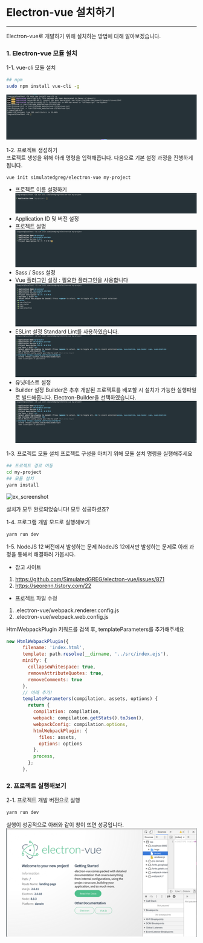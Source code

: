 # Electron-vue 설치하기
* * *
Electron-vue로 개발하기 위해 설치하는 방법에 대해 알아보겠습니다. 

### 1. Electron-vue 모듈 설치
1-1. vue-cli 모듈 설치
``` bash
## npm
sudo npm install vue-cli -g
```
![ex_screenshot](./assets//vue-cli-install.png)

1-2. 프로젝트 생성하기   
프로젝트 생성을 위해 아래 명령을 입력해줍니다. 다음으로 기본 설정 과정을 진행하게 됩니다.
``` bash
vue init simulatedgreg/electron-vue my-project
```
- 프로젝트 이름 설정하기
![ex_screenshot](./assets//new-project-name.png)
- Application ID 및 버전 설정
- 프로젝트 설명
![ex_screenshot](./assets//new-project-description.png)
- Sass / Scss 설정
- Vue 플러그인 설정 : 필요한 플러그인을 사용합니다
![ex_screenshot](./assets//new-project-vue-plugin.png)
- ESLint 설정
Standard Lint를 사용하였습니다. 
![ex_screenshot](./assets//new-project-eslint.png)
- 유닛테스트 설정
- Builder 설정
Builder은 추후 개발된 프로젝트를 배포할 시 설치가 가능한 실행파일로 빌드해줍니다. Electron-Builder을 선택하였습니다.
![ex_screenshot](./assets//new-project-builder.png)

1-3. 프로젝트 모듈 설치
프로젝트 구성을 마치기 위해 모듈 설치 명령을 실행해주세요
``` bash
## 프로젝트 경로 이동
cd my-project
## 모듈 설치
yarn install
```
![ex_screenshot](./assets//new-project-yarn-install.gif)

설치가 모두 완료되었습니다! 모두 성공하셨죠?

1-4. 프로그램 개발 모드로 실행해보기
``` bash
yarn run dev
```

1-5. NodeJS 12 버전에서 발생하는 문제
NodeJS 12에서만 발생하는 문제로 아래 과정을 통해서 해결하러 가봅시다.  
- 참고 사이트   
1) https://github.com/SimulatedGREG/electron-vue/issues/871
2) https://seorenn.tistory.com/22

- 프로젝트 파일 수정
1) .electron-vue/webpack.renderer.config.js
2) .electron-vue/webpack.web.config.js

HtmlWebpackPlugin 키워드를 검색 후, templateParameters를 추가해주세요
``` javascript
new HtmlWebpackPlugin({
      filename: 'index.html',
      template: path.resolve(__dirname, '../src/index.ejs'),
      minify: {
        collapseWhitespace: true,
        removeAttributeQuotes: true,
        removeComments: true
      },
      // 아래 추가!
      templateParameters(compilation, assets, options) {
        return {
          compilation: compilation,
          webpack: compilation.getStats().toJson(),
          webpackConfig: compilation.options,
          htmlWebpackPlugin: {
            files: assets,
            options: options
          },
          process,
        };
      },
```

### 2. 프로젝트 실행해보기
2-1. 프로젝트 개발 버전으로 실행
``` bash
yarn run dev
```
실행이 성공적으로 아래와 같이 창이 뜨면 성공입니다.
![ex_screenshot](./assets//new-project-execute.png)
